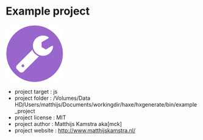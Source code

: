 # Example project

![](icon.png)

- project target 	: js
- project folder 	: /Volumes/Data HD/Users/matthijs/Documents/workingdir/haxe/hxgenerate/bin/example_project
- project license 	: MIT
- project author 	: Matthijs Kamstra aka[mck]
- project website 	: http://www.matthijskamstra.nl/

